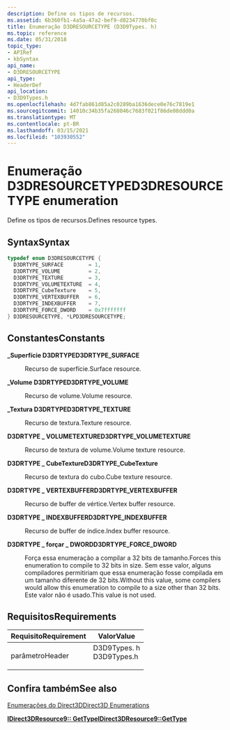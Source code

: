```yaml
---
description: Define os tipos de recursos.
ms.assetid: 6b360fb1-4a5a-47a2-bef9-d8234770bf0c
title: Enumeração D3DRESOURCETYPE (D3D9Types. h)
ms.topic: reference
ms.date: 05/31/2018
topic_type:
- APIRef
- kbSyntax
api_name:
- D3DRESOURCETYPE
api_type:
- HeaderDef
api_location:
- D3D9Types.h
ms.openlocfilehash: 4d7fab861d85a2c0289ba1636dece0e76c7819e1
ms.sourcegitcommit: 14010c34b35fa268046c7683f021f86de08ddd0a
ms.translationtype: MT
ms.contentlocale: pt-BR
ms.lasthandoff: 03/15/2021
ms.locfileid: "103930552"
---
```

# <a name="d3dresourcetype-enumeration"></a><span data-ttu-id="dcaae-103">Enumeração D3DRESOURCETYPE</span><span class="sxs-lookup"><span data-stu-id="dcaae-103">D3DRESOURCETYPE enumeration</span></span>

<span data-ttu-id="dcaae-104">Define os tipos de recursos.</span><span class="sxs-lookup"><span data-stu-id="dcaae-104">Defines resource types.</span></span>

## <a name="syntax"></a><span data-ttu-id="dcaae-105">Syntax</span><span class="sxs-lookup"><span data-stu-id="dcaae-105">Syntax</span></span>


```C++
typedef enum D3DRESOURCETYPE { 
  D3DRTYPE_SURFACE        = 1,
  D3DRTYPE_VOLUME         = 2,
  D3DRTYPE_TEXTURE        = 3,
  D3DRTYPE_VOLUMETEXTURE  = 4,
  D3DRTYPE_CubeTexture    = 5,
  D3DRTYPE_VERTEXBUFFER   = 6,
  D3DRTYPE_INDEXBUFFER    = 7,
  D3DRTYPE_FORCE_DWORD    = 0x7fffffff
} D3DRESOURCETYPE, *LPD3DRESOURCETYPE;
```



## <a name="constants"></a><span data-ttu-id="dcaae-106">Constantes</span><span class="sxs-lookup"><span data-stu-id="dcaae-106">Constants</span></span>

<dl> <dt>

<span data-ttu-id="dcaae-107"><span id="D3DRTYPE_SURFACE"></span><span id="d3drtype_surface"></span>**\_Superfície D3DRTYPE**</span><span class="sxs-lookup"><span data-stu-id="dcaae-107"><span id="D3DRTYPE_SURFACE"></span><span id="d3drtype_surface"></span>**D3DRTYPE\_SURFACE**</span></span>
</dt> <dd>

<span data-ttu-id="dcaae-108">Recurso de superfície.</span><span class="sxs-lookup"><span data-stu-id="dcaae-108">Surface resource.</span></span>

</dd> <dt>

<span data-ttu-id="dcaae-109"><span id="D3DRTYPE_VOLUME"></span><span id="d3drtype_volume"></span>**\_Volume D3DRTYPE**</span><span class="sxs-lookup"><span data-stu-id="dcaae-109"><span id="D3DRTYPE_VOLUME"></span><span id="d3drtype_volume"></span>**D3DRTYPE\_VOLUME**</span></span>
</dt> <dd>

<span data-ttu-id="dcaae-110">Recurso de volume.</span><span class="sxs-lookup"><span data-stu-id="dcaae-110">Volume resource.</span></span>

</dd> <dt>

<span data-ttu-id="dcaae-111"><span id="D3DRTYPE_TEXTURE"></span><span id="d3drtype_texture"></span>**\_Textura D3DRTYPE**</span><span class="sxs-lookup"><span data-stu-id="dcaae-111"><span id="D3DRTYPE_TEXTURE"></span><span id="d3drtype_texture"></span>**D3DRTYPE\_TEXTURE**</span></span>
</dt> <dd>

<span data-ttu-id="dcaae-112">Recurso de textura.</span><span class="sxs-lookup"><span data-stu-id="dcaae-112">Texture resource.</span></span>

</dd> <dt>

<span data-ttu-id="dcaae-113"><span id="D3DRTYPE_VOLUMETEXTURE"></span><span id="d3drtype_volumetexture"></span>**D3DRTYPE \_ VOLUMETEXTURE**</span><span class="sxs-lookup"><span data-stu-id="dcaae-113"><span id="D3DRTYPE_VOLUMETEXTURE"></span><span id="d3drtype_volumetexture"></span>**D3DRTYPE\_VOLUMETEXTURE**</span></span>
</dt> <dd>

<span data-ttu-id="dcaae-114">Recurso de textura de volume.</span><span class="sxs-lookup"><span data-stu-id="dcaae-114">Volume texture resource.</span></span>

</dd> <dt>

<span data-ttu-id="dcaae-115"><span id="D3DRTYPE_CubeTexture"></span><span id="d3drtype_cubetexture"></span><span id="D3DRTYPE_CUBETEXTURE"></span>**D3DRTYPE \_ CubeTexture**</span><span class="sxs-lookup"><span data-stu-id="dcaae-115"><span id="D3DRTYPE_CubeTexture"></span><span id="d3drtype_cubetexture"></span><span id="D3DRTYPE_CUBETEXTURE"></span>**D3DRTYPE\_CubeTexture**</span></span>
</dt> <dd>

<span data-ttu-id="dcaae-116">Recurso de textura do cubo.</span><span class="sxs-lookup"><span data-stu-id="dcaae-116">Cube texture resource.</span></span>

</dd> <dt>

<span data-ttu-id="dcaae-117"><span id="D3DRTYPE_VERTEXBUFFER"></span><span id="d3drtype_vertexbuffer"></span>**D3DRTYPE \_ VERTEXBUFFER**</span><span class="sxs-lookup"><span data-stu-id="dcaae-117"><span id="D3DRTYPE_VERTEXBUFFER"></span><span id="d3drtype_vertexbuffer"></span>**D3DRTYPE\_VERTEXBUFFER**</span></span>
</dt> <dd>

<span data-ttu-id="dcaae-118">Recurso de buffer de vértice.</span><span class="sxs-lookup"><span data-stu-id="dcaae-118">Vertex buffer resource.</span></span>

</dd> <dt>

<span data-ttu-id="dcaae-119"><span id="D3DRTYPE_INDEXBUFFER"></span><span id="d3drtype_indexbuffer"></span>**D3DRTYPE \_ INDEXBUFFER**</span><span class="sxs-lookup"><span data-stu-id="dcaae-119"><span id="D3DRTYPE_INDEXBUFFER"></span><span id="d3drtype_indexbuffer"></span>**D3DRTYPE\_INDEXBUFFER**</span></span>
</dt> <dd>

<span data-ttu-id="dcaae-120">Recurso de buffer de índice.</span><span class="sxs-lookup"><span data-stu-id="dcaae-120">Index buffer resource.</span></span>

</dd> <dt>

<span data-ttu-id="dcaae-121"><span id="D3DRTYPE_FORCE_DWORD"></span><span id="d3drtype_force_dword"></span>**D3DRTYPE \_ forçar \_ DWORD**</span><span class="sxs-lookup"><span data-stu-id="dcaae-121"><span id="D3DRTYPE_FORCE_DWORD"></span><span id="d3drtype_force_dword"></span>**D3DRTYPE\_FORCE\_DWORD**</span></span>
</dt> <dd>

<span data-ttu-id="dcaae-122">Força essa enumeração a compilar a 32 bits de tamanho.</span><span class="sxs-lookup"><span data-stu-id="dcaae-122">Forces this enumeration to compile to 32 bits in size.</span></span> <span data-ttu-id="dcaae-123">Sem esse valor, alguns compiladores permitiriam que essa enumeração fosse compilada em um tamanho diferente de 32 bits.</span><span class="sxs-lookup"><span data-stu-id="dcaae-123">Without this value, some compilers would allow this enumeration to compile to a size other than 32 bits.</span></span> <span data-ttu-id="dcaae-124">Este valor não é usado.</span><span class="sxs-lookup"><span data-stu-id="dcaae-124">This value is not used.</span></span>

</dd> </dl>

## <a name="requirements"></a><span data-ttu-id="dcaae-125">Requisitos</span><span class="sxs-lookup"><span data-stu-id="dcaae-125">Requirements</span></span>



| <span data-ttu-id="dcaae-126">Requisito</span><span class="sxs-lookup"><span data-stu-id="dcaae-126">Requirement</span></span> | <span data-ttu-id="dcaae-127">Valor</span><span class="sxs-lookup"><span data-stu-id="dcaae-127">Value</span></span> |
|-------------------|----------------------------------------------------------------------------------------|
| <span data-ttu-id="dcaae-128">parâmetro</span><span class="sxs-lookup"><span data-stu-id="dcaae-128">Header</span></span><br/> | <dl> <span data-ttu-id="dcaae-129"><dt>D3D9Types. h</dt></span><span class="sxs-lookup"><span data-stu-id="dcaae-129"><dt>D3D9Types.h</dt></span></span> </dl> |



## <a name="see-also"></a><span data-ttu-id="dcaae-130">Confira também</span><span class="sxs-lookup"><span data-stu-id="dcaae-130">See also</span></span>

<dl> <dt>

[<span data-ttu-id="dcaae-131">Enumerações do Direct3D</span><span class="sxs-lookup"><span data-stu-id="dcaae-131">Direct3D Enumerations</span></span>](dx9-graphics-reference-d3d-enums.md)
</dt> <dt>

[<span data-ttu-id="dcaae-132">**IDirect3DResource9:: GetType**</span><span class="sxs-lookup"><span data-stu-id="dcaae-132">**IDirect3DResource9::GetType**</span></span>](/windows/win32/api/d3d9helper/nf-d3d9helper-idirect3dresource9-gettype)
</dt> </dl>

 

 
